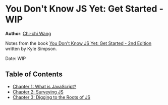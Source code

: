 # You Don't Know JS Yet: Get Started - WIP
**Author**: [Chi-chi Wang](https://github.com/chichiwang)

Notes from the book [You Don't Know JS Yet: Get Started - 2nd Edition](https://github.com/getify/You-Dont-Know-JS/blob/2nd-ed/get-started/README.md) written by Kyle Simpson.

Date: WIP

## Table of Contents
* [Chapter 1: What is JavaScript?](./01/README.md)
* [Chapter 2: Surveying JS](./02/README.md)
* [Chapter 3: Digging to the Roots of JS](./03/README.md)

